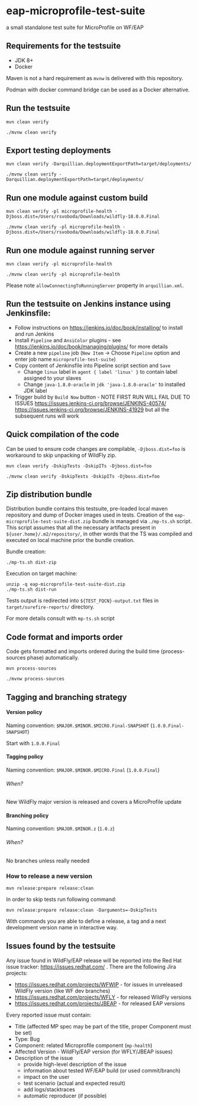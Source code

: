 # eap-microprofile-test-suite
 a small standalone test suite for MicroProfile on WF/EAP

## Requirements for the testsuite
 - JDK 8+
 - Docker
 
 Maven is not a hard requirement as `mvnw` is delivered with this repository.

 Podman with docker command bridge can be used as a Docker alternative.

## Run the testsuite
```
mvn clean verify

./mvnw clean verify
```

## Export testing deployments
```
mvn clean verify -Darquillian.deploymentExportPath=target/deployments/

./mvnw clean verify -Darquillian.deploymentExportPath=target/deployments/
```

## Run one module against custom build
```
mvn clean verify -pl microprofile-health -Djboss.dist=/Users/rsvoboda/Downloads/wildfly-18.0.0.Final

./mvnw clean verify -pl microprofile-health -Djboss.dist=/Users/rsvoboda/Downloads/wildfly-18.0.0.Final
```

## Run one module against running server
```
mvn clean verify -pl microprofile-health

./mvnw clean verify -pl microprofile-health
```
Please note `allowConnectingToRunningServer` property in `arquillian.xml`.

## Run the testsuite on Jenkins instance using Jenkinsfile:

- Follow instructions on <https://jenkins.io/doc/book/installing/> to install and run Jenkins
- Install `Pipeline` and `AnsiColor` plugins - see https://jenkins.io/doc/book/managing/plugins/ for more details
- Create a new `pipeline` job (`New Item` -> Choose `Pipeline` option and enter job name `microprofile-test-suite`)
- Copy content of Jenkinsfile into Pipeline script section and `Save`
    - Change `linux` label in `agent { label 'linux' }` to contain label assigned to your slaves
    - Change `java-1.8.0-oracle` in `jdk 'java-1.8.0-oracle'` to installed JDK label
- Trigger build by `Build Now` button - NOTE FIRST RUN WILL FAIL DUE TO ISSUES <https://issues.jenkins-ci.org/browse/JENKINS-40574/> <https://issues.jenkins-ci.org/browse/JENKINS-41929> but all the subsequent runs will work

## Quick compilation of the code
Can be used to ensure code changes are compilable, `-Djboss.dist=foo` is workaround to skip unpacking of WildFly zip.
```
mvn clean verify -DskipTests -DskipITs -Djboss.dist=foo

./mvnw clean verify -DskipTests -DskipITs -Djboss.dist=foo
```

## Zip distribution bundle
Distribution bundle contains this testsuite, pre-loaded local maven repository and dump of Docker images used in tests.
Creation of the `eap-microprofile-test-suite-dist.zip` bundle is managed via `./mp-ts.sh` script.
This script assumes that all the necessary artifacts present in `${user.home}/.m2/repository/`, in other words that the TS was compiled and executed on local machine prior the bundle creation.

Bundle creation:
```
./mp-ts.sh dist-zip
```

Execution on target machine:
```
unzip -q eap-microprofile-test-suite-dist.zip
./mp-ts.sh dist-run
```
Tests output is redirected into `${TEST_FQCN}-output.txt` files in `target/surefire-reports/` directory.

For more details consult with `mp-ts.sh` script

## Code format and imports order
Code gets formatted and imports ordered during the build time (process-sources phase) automatically.

```
mvn process-sources

./mvnw process-sources
```

## Tagging and branching strategy

#### Version policy

Naming convention: `$MAJOR.$MINOR.$MICRO.Final-SNAPSHOT` (`1.0.0.Final-SNAPSHOT`)

Start with `1.0.0.Final`

#### Tagging policy

Naming convention: `$MAJOR.$MINOR.$MICRO.Final` (`1.0.0.Final`)

###### When?

New WildFly major version is released and covers a MicroProfile update

#### Branching policy

Naming convention: `$MAJOR.$MINOR.z` (`1.0.z`)

###### When?

No branches unless really needed

### How to release a new version

```
mvn release:prepare release:clean
```

In order to skip tests run following command:

```
mvn release:prepare release:clean -Darguments=-DskipTests
```

With commands you are able to define a release, a tag and a next development version name in interactive way.

## Issues found by the testsuite
Any issue found in WildFly/EAP release will be reported into the Red Hat issue tracker: https://issues.redhat.com/ . There are the following Jira projects:
* https://issues.redhat.com/projects/WFWIP - for issues in unreleased WildFly version (like WF dev branches)
* https://issues.redhat.com/projects/WFLY - for released WildFly versions
* https://issues.redhat.com/projects/JBEAP - for released EAP versions

Every reported issue must contain:
* Title (affected MP spec may be part of the title, proper Component must be set)
* Type: Bug
* Component: related Microprofile component (`mp-health`)
* Affected Version - WildFly/EAP version (for WFLY/JBEAP issues)
* Description of the issue
  * provide high-level description of the issue
  * information about tested WF/EAP build (or used commit/branch)
  * impact on the user
  * test scenario (actual and expected result)
  * add logs/stacktraces
  * automatic reproducer (if possible)